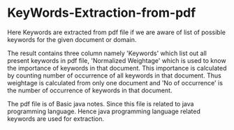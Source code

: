# KeyWords-Extraction-from-pdf
Here Keywords are extracted from pdf file if we are aware of list of possible keywords for the given document or domain.

The result contains three column namely 'Keywords' which list out all present keywords in pdf file, 'Normalized Weightage' which is used to know the importance of keywords in that document. This importance is calculated by counting number of occurrence of all keywords in that document. Thus weightage is calculated from only one document and 'No of occurrence' is the number of occurrence of keywords in that document.

The pdf file is of Basic java notes. Since this file is related to java programming language. Hence java programming language related keywords are used for extraction.
